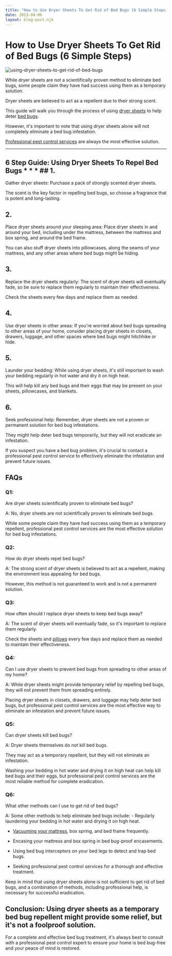 ```yaml
---
title: "How to Use Dryer Sheets To Get Rid of Bed Bugs (6 Simple Steps)"
date: 2023-04-06
layout: blog-post.njk
---
```


# How to Use Dryer Sheets To Get Rid of Bed Bugs (6 Simple Steps) 

![using-dryer-sheets-to-get-rid-of-bed-bugs](/images/blog/Most-Attractive-Youtube-Thumbnail-2023-04-06T104644.951-1024x576.png)

 While dryer sheets are not a scientifically proven method to eliminate bed bugs, some people claim they have had success using them as a temporary solution.

Dryer sheets are believed to act as a repellent due to their strong scent.

This guide will walk you through the process of using [dryer sheets](https://www.maytag.com/blog/washers-and-dryers/what-do-dryer-sheets-do.html#:~:text=Dryer%20sheets%20work%20to%20eliminate,built%2Dup%20static%20in%20clothes.) to help deter [bed bugs](https://www.webmd.com/skin-problems-and-treatments/guide/bedbugs-infestation).

However, it's important to note that using dryer sheets alone will not completely eliminate a bed bug infestation.

[Professional pest control services](https://www.terminix.com/bed-bug-treatment/?utm_source=Google&utm_medium=cpc&utm_campaign=GG-NB-Bedbugs-NAT-US-Exact-All&mkwid=p63624237226&keyword=what%20are%20bed%20bugs&pmt=e&group=&svm_campaign=&Matchtype=e&adtheme=&pgrid=122255460916&ptaid=aud-1304581589723:kwd-1782860679&cmpid=13051852490&customer_id=834-222-2249&gclid=Cj0KCQjw27mhBhC9ARIsAIFsETF1BbzUiJm5VUNnmRHkwU2hifYw8h4TYX9Zr7QdKC9xbJJVz3UH4XgaAnFFEALw_wcB&gclsrc=aw.ds) are always the most effective solution.

* * *

 ## 6 Step Guide: Using Dryer Sheets To Repel Bed Bugs * * * ## 1\.

Gather dryer sheets: Purchase a pack of strongly scented dryer sheets.

The scent is the key factor in repelling bed bugs, so choose a fragrance that is potent and long-lasting.

## 2\.

Place dryer sheets around your sleeping area: Place dryer sheets in and around your bed, including under the mattress, between the mattress and box spring, and around the bed frame.

You can also stuff dryer sheets into pillowcases, along the seams of your mattress, and any other areas where bed bugs might be hiding.

## 3\.

Replace the dryer sheets regularly: The scent of dryer sheets will eventually fade, so be sure to replace them regularly to maintain their effectiveness.

Check the sheets every few days and replace them as needed.

## 4\.

Use dryer sheets in other areas: If you're worried about bed bugs spreading to other areas of your home, consider placing dryer sheets in closets, drawers, luggage, and other spaces where bed bugs might hitchhike or hide.

## 5\.

Launder your bedding: While using dryer sheets, it's still important to wash your bedding regularly in hot water and dry it on high heat.

This will help kill any bed bugs and their eggs that may be present on your sheets, pillowcases, and blankets.

## 6\.

Seek professional help: Remember, dryer sheets are not a proven or permanent solution for bed bug infestations.

They might help deter bed bugs temporarily, but they will not eradicate an infestation.

If you suspect you have a bed bug problem, it's crucial to contact a professional pest control service to effectively eliminate the infestation and prevent future issues.

## FAQs 

### Q1:

 Are dryer sheets scientifically proven to eliminate bed bugs?

A: No, dryer sheets are not scientifically proven to eliminate bed bugs.

While some people claim they have had success using them as a temporary repellent, professional pest control services are the most effective solution for bed bug infestations. 

### Q2:

 How do dryer sheets repel bed bugs?

A: The strong scent of dryer sheets is believed to act as a repellent, making the environment less appealing for bed bugs.

However, this method is not guaranteed to work and is not a permanent solution. 

### Q3:

 How often should I replace dryer sheets to keep bed bugs away?

A: The scent of dryer sheets will eventually fade, so it's important to replace them regularly.

Check the sheets and [pillows](/blog/bed-bugs-in-pillow/) every few days and replace them as needed to maintain their effectiveness. 

### Q4:

 Can I use dryer sheets to prevent bed bugs from spreading to other areas of my home?

A: While dryer sheets might provide temporary relief by repelling bed bugs, they will not prevent them from spreading entirely.

Placing dryer sheets in closets, drawers, and luggage may help deter bed bugs, but professional pest control services are the most effective way to eliminate an infestation and prevent future issues. 

### Q5:

 Can dryer sheets kill bed bugs?

A: Dryer sheets themselves do not kill bed bugs.

They may act as a temporary repellent, but they will not eliminate an infestation.

Washing your bedding in hot water and drying it on high heat can help kill bed bugs and their eggs, but professional pest control services are the most reliable method for complete eradication. 

### Q6:

 What other methods can I use to get rid of bed bugs?

A: Some other methods to help eliminate bed bugs include: - Regularly laundering your bedding in hot water and drying it on high heat.

- [Vacuuming your mattress](/blog/mattress-vacuums/), box spring, and bed frame frequently.

- Encasing your mattress and box spring in bed bug-proof encasements.

- Using bed bug interceptors on your bed legs to detect and trap bed bugs.

- Seeking professional pest control services for a thorough and effective treatment.

Keep in mind that using dryer sheets alone is not sufficient to get rid of bed bugs, and a combination of methods, including professional help, is necessary for successful eradication.

## Conclusion: Using dryer sheets as a temporary bed bug repellent might provide some relief, but it's not a foolproof solution.

For a complete and effective bed bug treatment, it's always best to consult with a professional pest control expert to ensure your home is bed bug-free and your peace of mind is restored. 
